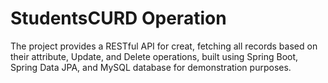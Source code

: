 # StudentsCURD Operation
The project provides a RESTful API for creat, fetching all records based on their attribute, Update, and Delete operations, built using Spring Boot, Spring Data JPA, and MySQL database for demonstration purposes.

